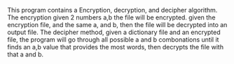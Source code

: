 This program contains a Encryption, decryption, and decipher algorithm. The encryption given 2 numbers a,b the file will be encrypted. given the encryption file, and the same a, and b, then the file will be decrypted into an output file. The decipher method, given a dictionary file and an encrypted file, the program will go through all possible a and b combonations until it finds an a,b value that provides the most words, then decrypts the file with that a and b.
